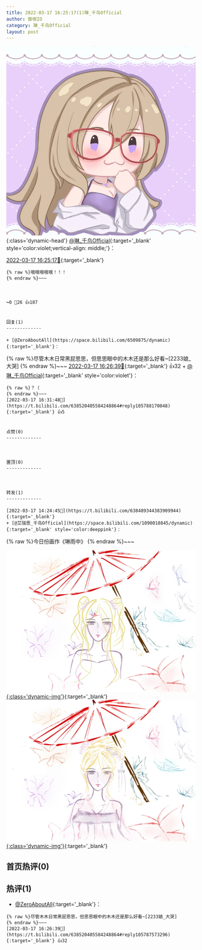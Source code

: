 ```yaml
---
title: 2022-03-17 16:25:17(1)琳_千鸟Official
author: 御坂IO
category: 琳_千鸟Official
layout: post
---
```


![img](/images/c0a88f85ebd0d056f37b114e0748e69556c8b488.jpg){:class='dynamic-head'}
[@琳_千鸟Official](https://space.bilibili.com/1620923329/dynamic){:target='_blank' style='color:violet;vertical-align: middle;'}：

[2022-03-17 16:25:17🔗](https://t.bilibili.com/638520405584248864){:target='_blank'}

~~~
{% raw %}哦哦哦哦哦！！！
{% endraw %}~~~



↪️0 💬26 👍187


回复(1)
-------------

+ [@ZeroAboutAll](https://space.bilibili.com/6509875/dynamic){:target='_blank'}：
~~~
{% raw %}尽管木木日常黑屁思思，但思思眼中的木木还是那么好看~[2233娘_大哭]
{% endraw %}~~~
[2022-03-17 16:26:39🔗](https://t.bilibili.com/638520405584248864#reply105787573296){:target='_blank'} 👍32
    + [@琳_千鸟Official](https://space.bilibili.com/1620923329/dynamic){:target='_blank' style='color:violet'}：
~~~
{% raw %}？（
{% endraw %}~~~
[2022-03-17 16:31:48🔗](https://t.bilibili.com/638520405584248864#reply105788170048){:target='_blank'} 👍5


点赞(0)
-------------



置顶(0)
-------------



转发(1)
-------------

[2022-03-17 14:24:45🔗](https://t.bilibili.com/638489344383909944){:target='_blank'}
+ [@艾瑞思_千鸟Official](https://space.bilibili.com/1090010845/dynamic){:target='_blank' style='color:deeppink'}：
~~~
{% raw %}今日份画作《琳雨中》
{% endraw %}~~~


[![img](/images/a05d68baf6bebe44d939d2ebef74b1f356f34246.jpg){:class='dynamic-img'}](/images/a05d68baf6bebe44d939d2ebef74b1f356f34246.jpg){:target='_blank'}
[![img](/images/50dfecdd1d98b7c349d962ec21ddc4a361457ba9.jpg){:class='dynamic-img'}](/images/50dfecdd1d98b7c349d962ec21ddc4a361457ba9.jpg){:target='_blank'}




首页热评(0)
-------------



热评(1)
-------------

+ [@ZeroAboutAll](https://space.bilibili.com/6509875/dynamic){:target='_blank'}：
~~~
{% raw %}尽管木木日常黑屁思思，但思思眼中的木木还是那么好看~[2233娘_大哭]
{% endraw %}~~~
[2022-03-17 16:26:39🔗](https://t.bilibili.com/638520405584248864#reply105787573296){:target='_blank'} 👍32


